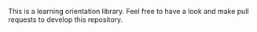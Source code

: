 This is a learning orientation library. Feel free to have a look and make pull requests to develop this repository.
